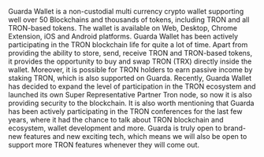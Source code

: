 Guarda Wallet is a non-custodial multi currency crypto wallet supporting well over 50 Blockchains and thousands of tokens, including TRON and all TRON-based tokens. The wallet is available on Web, Desktop, Chrome Extension, iOS and Android platforms. Guarda Wallet has been actively participating in the TRON blockchain life for quite a lot of time. Apart from providing the ability to store, send, receive TRON and TRON-based tokens, it provides the opportunity to buy and swap TRON (TRX) directly inside the wallet. Moreover, it is possible for TRON holders to earn passive income by staking TRON, which is also supported on Guarda.
Recently, Guarda Wallet has decided to expand the level of participation in the TRON ecosystem and launched its own Super Representative Partner Tron node, so now it is also providing security to the blockchain. It is also worth mentioning that Guarda has been actively participating in the TRON conferences for the last few years, where it had the chance to talk about TRON blockchain and ecosystem, wallet development and more.
Guarda is truly open to brand-new features and new exciting tech, which means we will also be open to support more TRON features whenever they will come out.